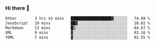 ### Hi there 👋

<!--
**WShiBin/WShiBin** is a ✨ _special_ ✨ repository because its `README.md` (this file) appears on your GitHub profile.

Here are some ideas to get you started:

- 🔭 I’m currently working on ...
- 🌱 I’m currently learning ...
- 👯 I’m looking to collaborate on ...
- 🤔 I’m looking for help with ...
- 💬 Ask me about ...
- 📫 How to reach me: ...
- 😄 Pronouns: ...
- ⚡ Fun fact: ...
-->

<!--START_SECTION:waka-->

```txt
Other        3 hrs 43 mins   ██████████████████▓░░░░░░   74.99 %
JavaScript   29 mins         ██▓░░░░░░░░░░░░░░░░░░░░░░   10.02 %
Markdown     13 mins         █▒░░░░░░░░░░░░░░░░░░░░░░░   04.67 %
XML          9 mins          ▓░░░░░░░░░░░░░░░░░░░░░░░░   03.16 %
TOML         7 mins          ▓░░░░░░░░░░░░░░░░░░░░░░░░   02.55 %
```

<!--END_SECTION:waka-->

